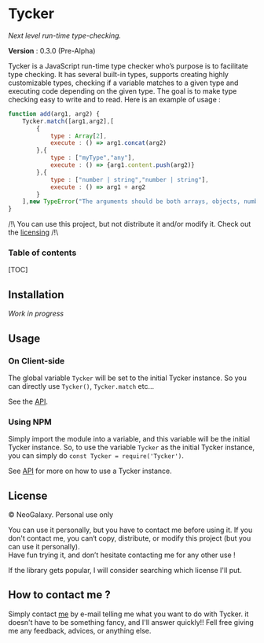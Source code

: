 # Tycker

*Next level run-time type-checking.*

**Version** : 0.3.0 (Pre-Alpha)

Tycker is a JavaScript run-time type checker who’s purpose is to facilitate type checking. It has several built-in types, supports creating highly customizable types, checking if a variable matches to a given type and executing code depending on the given type. The goal is to make type checking easy to write and to read. Here is an example of usage :  

```js
function add(arg1, arg2) {
    Tycker.match([arg1,arg2],[
        {
        	type : Array[2],
			execute : () => arg1.concat(arg2)
        },{
            type : ["myType","any"],
            execute : () => {arg1.content.push(arg2)}
        },{
            type : ["number | string","number | string"],
            execute : () => arg1 + arg2
        }
    ],new TypeError("The arguments should be both arrays, objects, numbers or string."));
}
```

/!\ You can use this project, but not distribute it and/or modify it. Check out the [licensing](#Licence) /!\ 

### Table of contents

[TOC]

## Installation

*Work in progress*

## Usage

### On Client-side

The global variable `Tycker` will be set to the initial Tycker instance. So you can directly use `Tycker()`, `Tycker.match` etc…

See the [API]().

### Using NPM

Simply import the module into a variable, and this variable will be the initial Tycker instance. So, to use the variable `Tycker` as the initial Tycker instance, you can simply do `const Tycker = require('Tycker')`.

See [API]() for more on how to use a Tycker instance.

## License

&copy; NeoGalaxy. Personal use only


You can use it personally, but you have to contact me before using it. If you don't contact me, you can‘t copy, distribute, or modify this project (but you can use it personally).  
Have fun trying it, and don’t hesitate contacting me for any other use !

If the library gets popular, I will consider searching which license I'll put.

## How to contact me ?

Simply contact [me](https://github.com/NeoGalaxy) by e-mail telling me what you want to do with Tycker. it doesn't have to be something fancy, and I'll answer quickly!!
Fell free giving me any feedback, advices, or anything else. 

